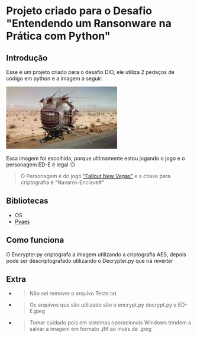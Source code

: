 # Projeto criado para o Desafio "Entendendo um Ransonware na Prática com Python"

## Introdução

Esse é um projeto criado para o desafio DIO, ele utiliza 2 pedaços de código em python e a imagem a seguir:

![ED-E personagem do jogo Fallout New Vegas](https://github.com/Caneca-laranja/cibersecurity-desafio-ransomware/blob/master/ED-E.jpeg)

Essa imagem foi escolhida, porque ultimamente estou jogando o jogo e o personagem ED-E é legal :D

> O Personagem é do jogo ["Fallout New Vegas"](https://store.steampowered.com/app/22380/Fallout_New_Vegas/) e a chave para criptografia é "Navarro-Enclave#"

## Bibliotecas
- OS <br>
- [Pyaes](https://pypi.org/project/pyaes/)

## Como funciona

O Encrypter.py criptografa a imagem utilizando a criptografia AES, depois pode ser descriptografado utilizando o Decrypter.py que irá reverter 

## Extra

- > Não sei remover o arquivo Teste.txt <br>
- > Os arquivos que são utilizado são o encrypt.py decrypt.py e ED-E.jpeg <br>
- > Tomar cuidado pois em sistemas operacionais Windows tendem a salvar a imagem em formato .jfif ao invés de .jpeg <br>


